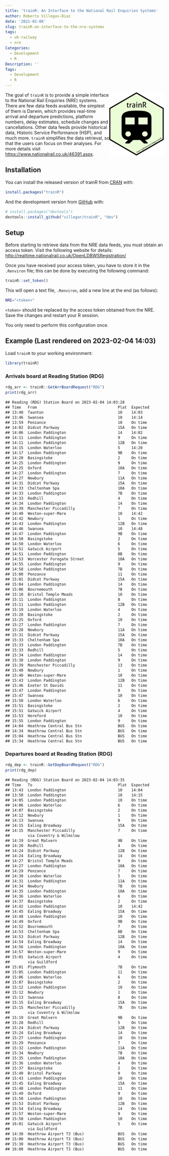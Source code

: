 ```yaml
---
title: 'trainR: An Interface to the National Rail Enquiries Systems'
author: Roberto Villegas-Diaz
date: '2021-02-08'
slug: trainR-an-interface-to-the-nre-systems
tags:
  - uk-railway
  - nre
Categories:
  - Development
  - R
Description: ''
Tags:
  - Development
  - R
---
```


<img src="https://raw.githubusercontent.com/villegar/trainR/main/inst/images/logo.png" alt="logo" align="right" height=200px/>

The goal of `trainR` is to provide a simple interface to the 
National Rail Enquiries (NRE) systems. There are few data feeds 
available, the simplest of them is Darwin, which provides real-time 
arrival and departure predictions, platform numbers, delay estimates, 
schedule changes and cancellations. Other data feeds provide historical 
data, Historic Service Performance (HSP), and much more. `trainR` 
simplifies the data retrieval, so that the users can focus on their 
analyses. For more details visit 
https://www.nationalrail.co.uk/46391.aspx.

## Installation

You can install the released version of trainR from [CRAN](https://CRAN.R-project.org) with:

``` r
install.packages("trainR")
```

And the development version from [GitHub](https://github.com/) with:

``` r
# install.packages("devtools")
devtools::install_github("villegar/trainR", "dev")
```

## Setup
Before starting to retrieve data from the NRE data feeds, you must obtain an access token. 
Visit the following website for details: http://realtime.nationalrail.co.uk/OpenLDBWSRegistration/

Once you have received your access token, you have to store it in the `.Renviron` file; this can be 
done by executing the following command:


```r
trainR::set_token()
```

This will open a text file, `.Renviron`, add a new line at the end (as follows):

```bash
NRE="<token>"
```

`<token>` should be replaced by the access token obtained from the NRE. Save the changes and restart 
your R session.

You only need to perform this configuration once.

## Example (Last rendered on 2023-02-04 14:03)

Load `trainR` to your working environment:

```r
library(trainR)
```

### Arrivals board at Reading Station (RDG)


```r
rdg_arr <- trainR::GetArrBoardRequest("RDG")
print(rdg_arr)
```

```
## Reading (RDG) Station Board on 2023-02-04 14:03:28
## Time   From                                    Plat  Expected
## 13:40  Taunton                                 10    14:03
## 13:46  Swansea                                 10    14:14
## 13:59  Penzance                                10    On time
## 14:02  Didcot Parkway                          15A   On time
## 14:06  London Paddington                       14    14:02
## 14:11  London Paddington                       9     On time
## 14:11  London Paddington                       12B   On time
## 14:15  London Waterloo                         5     14:20
## 14:17  London Paddington                       9B    On time
## 14:20  Basingstoke                             2     On time
## 14:25  London Paddington                       9     On time
## 14:25  Oxford                                  10A   On time
## 14:27  London Paddington                       7     On time
## 14:27  Newbury                                 11A   On time
## 14:31  Didcot Parkway                          15A   On time
## 14:33  Cheltenham Spa                          10A   On time
## 14:33  London Paddington                       7B    On time
## 14:33  Redhill                                 4     On time
## 14:34  London Paddington                       14    On time
## 14:39  Manchester Piccadilly                   7     On time
## 14:40  Weston-super-Mare                       10    14:42
## 14:42  Newbury                                 1     On time
## 14:43  London Paddington                       12B   On time
## 14:46  Swansea                                 10    14:48
## 14:47  London Paddington                       9B    On time
## 14:50  Basingstoke                             2     On time
## 14:50  London Waterloo                         6     On time
## 14:51  Gatwick Airport                         5     On time
## 14:51  London Paddington                       8B    On time
## 14:53  Worcester Foregate Street               10A   On time
## 14:55  London Paddington                       9     On time
## 14:58  London Paddington                       7B    On time
## 15:00  Penzance                                11    On time
## 15:01  Didcot Parkway                          15A   On time
## 15:04  London Paddington                       14    On time
## 15:06  Bournemouth                             7B    On time
## 15:10  Bristol Temple Meads                    10    On time
## 15:11  London Paddington                       8     On time
## 15:11  London Paddington                       12B   On time
## 15:19  London Waterloo                         4     On time
## 15:20  Basingstoke                             2     On time
## 15:25  Oxford                                  10    On time
## 15:27  London Paddington                       7     On time
## 15:28  Newbury                                 11A   On time
## 15:31  Didcot Parkway                          15A   On time
## 15:33  Cheltenham Spa                          10A   On time
## 15:33  London Paddington                       7B    On time
## 15:33  Redhill                                 5     On time
## 15:34  London Paddington                       14    On time
## 15:38  London Paddington                       9     On time
## 15:39  Manchester Piccadilly                   13    On time
## 15:40  Newbury                                 1     On time
## 15:40  Weston-super-Mare                       10    On time
## 15:43  London Paddington                       12B   On time
## 15:46  Exeter St Davids                        11    On time
## 15:47  London Paddington                       9     On time
## 15:47  Swansea                                 10    On time
## 15:50  London Waterloo                         6     On time
## 15:51  Basingstoke                             2     On time
## 15:51  Gatwick Airport                         4     On time
## 15:53  Hereford                                10    On time
## 15:55  London Paddington                       9     On time
## 14:04  Heathrow Central Bus Stn                BUS   On time
## 14:34  Heathrow Central Bus Stn                BUS   On time
## 15:04  Heathrow Central Bus Stn                BUS   On time
## 15:34  Heathrow Central Bus Stn                BUS   On time
```

### Departures board at Reading Station (RDG)


```r
rdg_dep <- trainR::GetDepBoardRequest("RDG")
print(rdg_dep)
```

```
## Reading (RDG) Station Board on 2023-02-04 14:03:35
## Time   To                                      Plat  Expected
## 13:43  London Paddington                       10    14:04
## 13:50  London Paddington                       10    14:15
## 14:05  London Paddington                       10    On time
## 14:06  London Waterloo                         6     On time
## 14:07  Basingstoke                             2     On time
## 14:12  Newbury                                 1     On time
## 14:13  Swansea                                 9     On time
## 14:15  Ealing Broadway                         15A   On time
## 14:15  Manchester Piccadilly                   7     On time
##        via Coventry & Wilmslow                 
## 14:19  Great Malvern                           9B    On time
## 14:20  Redhill                                 4     On time
## 14:24  Didcot Parkway                          12B   On time
## 14:24  Ealing Broadway                         14    On time
## 14:27  Bristol Temple Meads                    9     On time
## 14:27  London Paddington                       10A   On time
## 14:29  Penzance                                7     On time
## 14:30  London Waterloo                         5     On time
## 14:31  London Paddington                       11A   On time
## 14:34  Newbury                                 7B    On time
## 14:35  London Paddington                       10A   On time
## 14:36  London Waterloo                         6     On time
## 14:37  Basingstoke                             2     On time
## 14:42  London Paddington                       10    14:42
## 14:45  Ealing Broadway                         15A   On time
## 14:48  London Paddington                       10    On time
## 14:49  Oxford                                  9B    On time
## 14:52  Bournemouth                             7     On time
## 14:53  Cheltenham Spa                          8B    On time
## 14:53  Didcot Parkway                          12B   On time
## 14:54  Ealing Broadway                         14    On time
## 14:56  London Paddington                       10A   On time
## 14:57  Weston-super-Mare                       9     On time
## 15:01  Gatwick Airport                         4     On time
##        via Guildford                           
## 15:01  Plymouth                                7B    On time
## 15:05  London Paddington                       11    On time
## 15:06  London Waterloo                         6     On time
## 15:07  Basingstoke                             2     On time
## 15:12  London Paddington                       10    On time
## 15:12  Newbury                                 1     On time
## 15:13  Swansea                                 8     On time
## 15:15  Ealing Broadway                         15A   On time
## 15:15  Manchester Piccadilly                   7B    On time
##        via Coventry & Wilmslow                 
## 15:19  Great Malvern                           9B    On time
## 15:20  Redhill                                 5     On time
## 15:24  Didcot Parkway                          12B   On time
## 15:24  Ealing Broadway                         14    On time
## 15:27  London Paddington                       10    On time
## 15:29  Penzance                                7     On time
## 15:32  London Paddington                       11A   On time
## 15:34  Newbury                                 7B    On time
## 15:35  London Paddington                       10A   On time
## 15:36  London Waterloo                         4     On time
## 15:37  Basingstoke                             2     On time
## 15:40  Bristol Parkway                         9     On time
## 15:43  London Paddington                       10    On time
## 15:45  Ealing Broadway                         15A   On time
## 15:48  London Paddington                       11    On time
## 15:49  Oxford                                  9     On time
## 15:50  London Paddington                       10    On time
## 15:53  Didcot Parkway                          12B   On time
## 15:54  Ealing Broadway                         14    On time
## 15:57  Weston-super-Mare                       9     On time
## 15:58  London Paddington                       10    On time
## 16:01  Gatwick Airport                         5     On time
##        via Guildford                           
## 14:30  Heathrow Airport T3 (Bus)               BUS   On time
## 15:00  Heathrow Airport T3 (Bus)               BUS   On time
## 15:30  Heathrow Airport T3 (Bus)               BUS   On time
## 16:00  Heathrow Airport T3 (Bus)               BUS   On time
```
